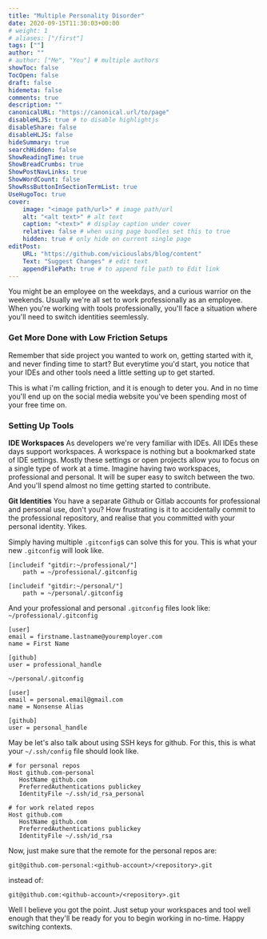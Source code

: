 ```yaml
---
title: "Multiple Personality Disorder"
date: 2020-09-15T11:30:03+00:00
# weight: 1
# aliases: ["/first"]
tags: [""]
author: ""
# author: ["Me", "You"] # multiple authors
showToc: false
TocOpen: false
draft: false
hidemeta: false
comments: true
description: ""
canonicalURL: "https://canonical.url/to/page"
disableHLJS: true # to disable highlightjs
disableShare: false
disableHLJS: false
hideSummary: true
searchHidden: false
ShowReadingTime: true
ShowBreadCrumbs: true
ShowPostNavLinks: true
ShowWordCount: false
ShowRssButtonInSectionTermList: true
UseHugoToc: true
cover:
    image: "<image path/url>" # image path/url
    alt: "<alt text>" # alt text
    caption: "<text>" # display caption under cover
    relative: false # when using page bundles set this to true
    hidden: true # only hide on current single page
editPost:
    URL: "https://github.com/viciouslabs/blog/content"
    Text: "Suggest Changes" # edit text
    appendFilePath: true # to append file path to Edit link
---
```

You might be an employee on the weekdays, and a curious warrior on the weekends. Usually we're all set to work professionally as an employee. When you're working with tools professionally, you'll face a situation where you'll need to switch identities seemlessly.

### Get More Done with Low Friction Setups
Remember that side project you wanted to work on, getting started with it, and never finding time to start? But everytime you'd start, you notice that your IDEs and other tools need a little setting up to get started.

This is what i'm calling friction, and it is enough to deter you. And in no time you'll end up on the social media website you've been spending most of your free time on.

### Setting Up Tools

**IDE Workspaces**
As developers we're very familiar with IDEs. All IDEs these days support workspaces. A workspace is nothing but a bookmarked state of IDE settings. Mostly these settings or open projects allow you to focus on a single type of work at a time. Imagine having two workspaces, professional and personal. It will be super easy to switch between the two. And you'll spend almost no time getting started to contribute.

**Git Identities**
You have a separate Github or Gitlab accounts for professional and personal use, don't you? How frustrating is it to accidentally commit to the professional repository, and realise that you committed with your personal identity. Yikes.

Simply having multiple `.gitconfig`s can solve this for you. This is what your new `.gitconfig` will look like.
```
[includeif "gitdir:~/professional/"]
    path = ~/professional/.gitconfig

[includeif "gitdir:~/personal/"]
    path = ~/personal/.gitconfig
```

And your professional and personal `.gitconfig` files look like:
`~/professional/.gitconfig`
```
[user]
email = firstname.lastname@youremployer.com
name = First Name

[github]
user = professional_handle
```
`~/personal/.gitconfig`
```
[user]
email = personal.email@gmail.com
name = Nonsense Alias

[github]
user = personal_handle
```

May be let's also talk about using SSH keys for github. For this, this is what your `~/.ssh/config` file should look like.
```
# for personal repos
Host github.com-personal
   HostName github.com
   PreferredAuthentications publickey
   IdentityFile ~/.ssh/id_rsa_personal

# for work related repos
Host github.com
   HostName github.com
   PreferredAuthentications publickey
   IdentityFile ~/.ssh/id_rsa
```

Now, just make sure that the remote for the personal repos are:
```
git@github.com-personal:<github-account>/<repository>.git
```
instead of:
```
git@github.com:<github-account>/<repository>.git
```

Well I believe you got the point. Just setup your workspaces and tool well enough that they'll be ready for you to begin working in no-time. Happy switching contexts.

